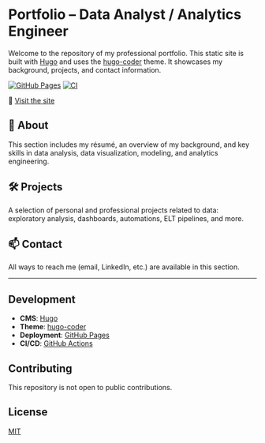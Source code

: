 # Portfolio – Data Analyst / Analytics Engineer

Welcome to the repository of my professional portfolio. This static site is built with [Hugo](https://gohugo.io/) and uses the [hugo-coder](https://github.com/luizdepra/hugo-coder) theme. It showcases my background, projects, and contact information.

[![GitHub Pages](https://img.shields.io/github/deployments/vincent-pellerin/vincent-pellerin.github.io/github-pages?label=Deploy&logo=github)](https://vincent-pellerin.github.io)
[![CI](https://github.com/vincent-pellerin/vincent-pellerin.github.io/actions/workflows/hugo.yml/badge.svg)](https://github.com/vincent-pellerin/vincent-pellerin.github.io/actions/workflows/hugo.yml)

🔗 [Visit the site](https://vincent-pellerin.github.io)

## 🧾 About

This section includes my résumé, an overview of my background, and key skills in data analysis, data visualization, modeling, and analytics engineering.

## 🛠️ Projects

A selection of personal and professional projects related to data: exploratory analysis, dashboards, automations, ELT pipelines, and more.

## 📫 Contact

All ways to reach me (email, LinkedIn, etc.) are available in this section.

---

## Development

- **CMS**: [Hugo](https://gohugo.io/)
- **Theme**: [hugo-coder](https://github.com/luizdepra/hugo-coder)
- **Deployment**: [GitHub Pages](https://pages.github.com/)
- **CI/CD**: [GitHub Actions](https://github.com/features/actions)

## Contributing

This repository is not open to public contributions.

## License

[MIT](LICENSE)
